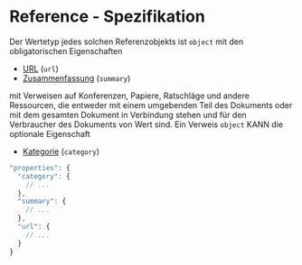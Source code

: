 # Reference - Spezifikation

Der Wertetyp jedes solchen Referenzobjekts ist `object` mit den obligatorischen Eigenschaften

* [URL](types/references/reference/url-spec.de.md) (`url`)
* [Zusammenfassung](types/references/reference/summary-spec.de.md) (`summary`)

mit Verweisen auf Konferenzen, Papiere, Ratschläge und andere Ressourcen, die entweder mit einem umgebenden Teil des Dokuments oder mit dem gesamten Dokument in Verbindung stehen und für den Verbraucher des Dokuments von Wert sind.
Ein Verweis `object` KANN die optionale Eigenschaft

* [Kategorie](types/references/reference/category-spec.de.md) (`category`)

```javascript
"properties": {
  "category": {
    // ...
  },
  "summary": {
    // ...
  },
  "url": {
    // ...
  }
}
```
